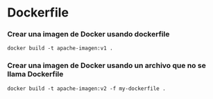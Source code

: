# Dockerfile

### Crear una imagen de Docker usando dockerfile

```
docker build -t apache-imagen:v1 .
```

### Crear una imagen de Docker usando un archivo que no se llama Dockerfile

```
docker build -t apache-imagen:v2 -f my-dockerfile .
```

